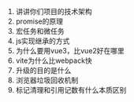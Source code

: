 1. 讲讲你们项目的技术架构
2. promise的原理
3. 宏任务和微任务
4. js实现继承的方式
5. 为什么要用vue3，比vue2好在哪里
6. vite为什么比webpack快
7. 升级的目的是什么
8. 浏览器垃圾回收机制
9. 标记清理和引用记数有什么本质区别                            